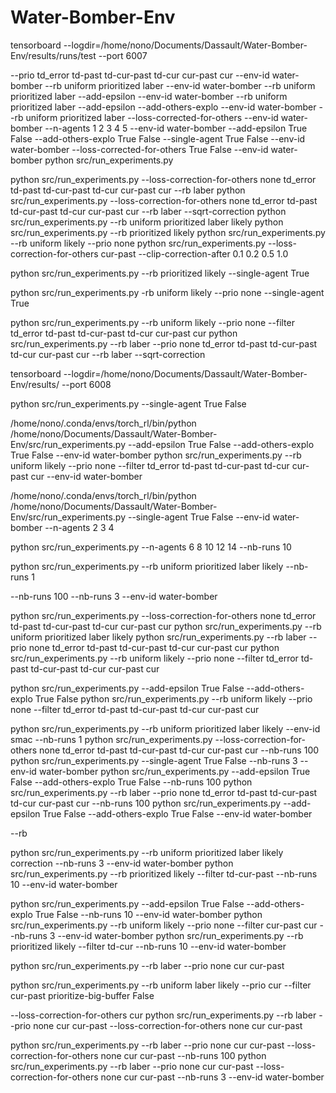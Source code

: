 # Water-Bomber-Env

tensorboard --logdir=/home/nono/Documents/Dassault/Water-Bomber-Env/results/runs/test --port 6007


 --prio td_error td-past td-cur-past td-cur cur-past cur --env-id water-bomber
 --rb uniform prioritized laber --env-id water-bomber
 --rb uniform prioritized laber --add-epsilon --env-id water-bomber
 --rb uniform prioritized laber --add-epsilon --add-others-explo --env-id water-bomber
 --rb uniform prioritized laber --loss-corrected-for-others --env-id water-bomber
 --n-agents 1 2 3 4 5 --env-id water-bomber 
 --add-epsilon True False --add-others-explo True False
 --single-agent True False  --env-id water-bomber 
 --loss-corrected-for-others True False --env-id water-bomber 
  python src/run_experiments.py


  python src/run_experiments.py --loss-correction-for-others none td_error td-past td-cur-past td-cur cur-past cur --rb laber 
  python src/run_experiments.py --loss-correction-for-others none td_error td-past td-cur-past td-cur cur-past cur --rb laber  --sqrt-correction
  python src/run_experiments.py --rb uniform prioritized laber likely
  python src/run_experiments.py --rb  prioritized  likely
  python src/run_experiments.py --rb uniform likely --prio none
  python src/run_experiments.py --loss-correction-for-others cur-past --clip-correction-after 0.1 0.2 0.5 1.0 

python src/run_experiments.py --rb prioritized likely --single-agent True

python src/run_experiments.py -rb uniform likely --prio none --single-agent True 

python src/run_experiments.py --rb uniform likely --prio none --filter td_error td-past td-cur-past td-cur cur-past cur
python src/run_experiments.py --rb laber --prio none td_error td-past td-cur-past td-cur cur-past cur --rb laber  --sqrt-correction

tensorboard --logdir=/home/nono/Documents/Dassault/Water-Bomber-Env/results/ --port 6008

python src/run_experiments.py --single-agent True False



/home/nono/.conda/envs/torch_rl/bin/python /home/nono/Documents/Dassault/Water-Bomber-Env/src/run_experiments.py  --add-epsilon True False --add-others-explo True False --env-id water-bomber 
python src/run_experiments.py --rb uniform likely --prio none --filter td_error td-past td-cur-past td-cur cur-past cur --env-id water-bomber

/home/nono/.conda/envs/torch_rl/bin/python /home/nono/Documents/Dassault/Water-Bomber-Env/src/run_experiments.py --single-agent True False  --env-id water-bomber --n-agents 2 3 4

python src/run_experiments.py --n-agents 6 8 10 12 14  --nb-runs 10 

python src/run_experiments.py --rb uniform prioritized laber likely --nb-runs 1

--nb-runs 100
--nb-runs 3 --env-id water-bomber 

python src/run_experiments.py --loss-correction-for-others none td_error td-past td-cur-past td-cur cur-past cur 
python src/run_experiments.py --rb uniform prioritized laber likely 
python src/run_experiments.py --rb laber --prio none td_error td-past td-cur-past td-cur cur-past cur 
python src/run_experiments.py --rb uniform likely --prio none --filter td_error td-past td-cur-past td-cur cur-past cur

python src/run_experiments.py --add-epsilon True False --add-others-explo True False 
python src/run_experiments.py --rb uniform likely --prio none --filter td_error td-past td-cur-past td-cur cur-past cur

python src/run_experiments.py --rb uniform prioritized laber likely --env-id smac --nb-runs 1
python src/run_experiments.py --loss-correction-for-others none td_error td-past td-cur-past td-cur cur-past cur --nb-runs 100
python src/run_experiments.py --single-agent True False --nb-runs 3  --env-id water-bomber 
 python src/run_experiments.py --add-epsilon True False --add-others-explo True False --nb-runs 100
 python src/run_experiments.py --rb laber --prio none td_error td-past td-cur-past td-cur cur-past cur --nb-runs 100
 python src/run_experiments.py --add-epsilon True False --add-others-explo True False --env-id water-bomber 

  --rb  

  python src/run_experiments.py --rb uniform prioritized laber likely correction --nb-runs 3 --env-id water-bomber 
 python src/run_experiments.py  --rb prioritized likely --filter td-cur-past --nb-runs 10 --env-id water-bomber

python src/run_experiments.py --add-epsilon True False --add-others-explo True False --nb-runs 10 --env-id water-bomber 
python src/run_experiments.py --rb uniform likely --prio none --filter cur-past cur --nb-runs 3 --env-id water-bomber
python src/run_experiments.py  --rb prioritized likely --filter td-cur --nb-runs 10 --env-id water-bomber


python src/run_experiments.py --rb laber --prio none cur cur-past

python src/run_experiments.py --rb uniform laber likely --prio cur --filter cur-past prioritize-big-buffer False 

--loss-correction-for-others cur
python src/run_experiments.py --rb laber --prio none cur cur-past --loss-correction-for-others none cur cur-past  

python src/run_experiments.py --rb laber --prio none cur cur-past --loss-correction-for-others none cur cur-past  --nb-runs 100
python src/run_experiments.py --rb laber --prio none cur cur-past --loss-correction-for-others none cur cur-past  --nb-runs 3 --env-id water-bomber 